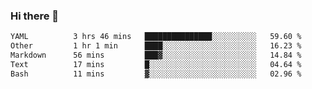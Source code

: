 ### Hi there 👋

<!--
**urzz/urzz** is a ✨ _special_ ✨ repository because its `README.md` (this file) appears on your GitHub profile.

Here are some ideas to get you started:

- 🔭 I’m currently working on ...
- 🌱 I’m currently learning ...
- 👯 I’m looking to collaborate on ...
- 🤔 I’m looking for help with ...
- 💬 Ask me about ...
- 📫 How to reach me: ...
- 😄 Pronouns: ...
- ⚡ Fun fact: ...
-->

<!--START_SECTION:waka-->

```txt
YAML          3 hrs 46 mins   ███████████████░░░░░░░░░░   59.60 %
Other         1 hr 1 min      ████░░░░░░░░░░░░░░░░░░░░░   16.23 %
Markdown      56 mins         ███▓░░░░░░░░░░░░░░░░░░░░░   14.84 %
Text          17 mins         █░░░░░░░░░░░░░░░░░░░░░░░░   04.64 %
Bash          11 mins         ▓░░░░░░░░░░░░░░░░░░░░░░░░   02.96 %
```

<!--END_SECTION:waka-->
